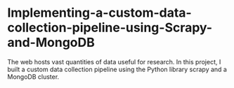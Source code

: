 # Implementing-a-custom-data-collection-pipeline-using-Scrapy-and-MongoDB

The web hosts vast quantities of data useful for research. In this project, I built a custom data collection pipeline using the Python library scrapy and a MongoDB cluster.
